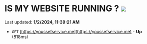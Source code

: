 # IS MY WEBSITE RUNNING ? [![](https://img.shields.io/static/v1?label=Sponsor&message=%E2%9D%A4&logo=GitHub&color=%23fe8e86)](https://github.com/sponsors/<username>)

Last updated: **1/2/2024, 11:39:21 AM**

- `GET` [https://youssefservice.me](https://youssefservice.me) - **Up** (818ms)
